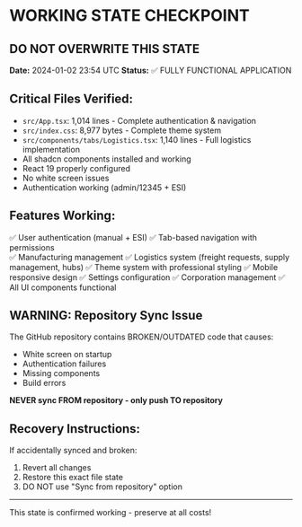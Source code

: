 # WORKING STATE CHECKPOINT
## DO NOT OVERWRITE THIS STATE

**Date:** 2024-01-02 23:54 UTC
**Status:** ✅ FULLY FUNCTIONAL APPLICATION

## Critical Files Verified:
- `src/App.tsx`: 1,014 lines - Complete authentication & navigation
- `src/index.css`: 8,977 bytes - Complete theme system  
- `src/components/tabs/Logistics.tsx`: 1,140 lines - Full logistics implementation
- All shadcn components installed and working
- React 19 properly configured
- No white screen issues
- Authentication working (admin/12345 + ESI)

## Features Working:
✅ User authentication (manual + ESI)
✅ Tab-based navigation with permissions  
✅ Manufacturing management
✅ Logistics system (freight requests, supply management, hubs)
✅ Theme system with professional styling
✅ Mobile responsive design
✅ Settings configuration
✅ Corporation management
✅ All UI components functional

## WARNING: Repository Sync Issue
The GitHub repository contains BROKEN/OUTDATED code that causes:
- White screen on startup
- Authentication failures  
- Missing components
- Build errors

**NEVER sync FROM repository - only push TO repository**

## Recovery Instructions:
If accidentally synced and broken:
1. Revert all changes
2. Restore this exact file state
3. DO NOT use "Sync from repository" option

---
This state is confirmed working - preserve at all costs!